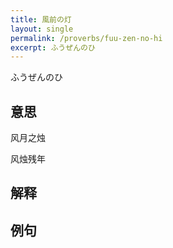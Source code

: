 ```yaml
---
title: 風前の灯
layout: single
permalink: /proverbs/fuu-zen-no-hi
excerpt: ふうぜんのひ
---
```


ふうぜんのひ

## 意思

风月之烛

风烛残年

## 解释

## 例句

